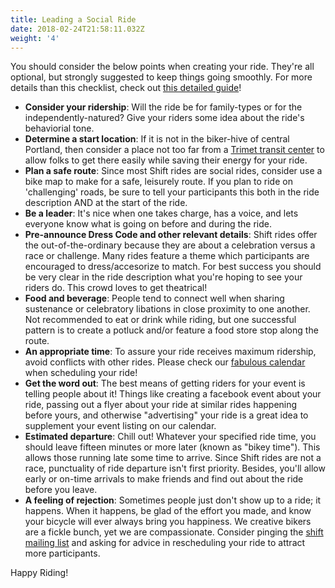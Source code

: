 ```yaml
---
title: Leading a Social Ride
date: 2018-02-24T21:58:11.032Z
weight: '4'
---
```

You should consider the below points when creating your ride.  They're all optional, but strongly suggested to keep things going smoothly.  For more details than this checklist, check out [this detailed guide](/ride-leading-guide.pdf)!

- **Consider your ridership**: 
Will the ride be for family-types or for the independently-natured? Give your riders some idea about the ride's behaviorial tone.
- **Determine a start location**:
If it is not in the biker-hive of central Portland, then consider a place not too far from a [Trimet transit center](https://trimet.org/transitcenters/) to allow folks to get there easily while saving their energy for your ride.
- **Plan a safe route**: 
Since most Shift rides are social rides, consider use a bike map to make for a safe, leisurely route. If you plan to ride on 'challenging' roads, be sure to tell your participants this both in the ride description AND at the start of the ride.
- **Be a leader**:
It's nice when one takes charge, has a voice, and lets everyone know what is going on before and during the ride.
- **Pre-announce Dress Code and other relevant details**:
Shift rides offer the out-of-the-ordinary because they are about a celebration versus a race or challenge. Many rides feature a theme which participants are encouraged to dress/accesorize to match.  For best success you should be very clear in the ride description what you're hoping to see your riders do.  This crowd loves to get theatrical!
- **Food and beverage**:
People tend to connect well when sharing sustenance or celebratory libations in close proximity to one another. Not recommended to eat or drink while riding, but one successful pattern is to create a potluck and/or feature a food store stop along the route.
- **An appropriate time**:
To assure your ride receives maximum ridership, avoid conflicts with other rides. Please check our [fabulous calendar](http://shiftbikes.org/cal) when scheduling your ride!
- **Get the word out**:
The best means of getting riders for your event is telling people about it!  Things like creating a facebook event about your ride, passing out a flyer about your ride at similar rides happening before yours, and otherwise "advertising" your ride is a great idea to supplement your event listing on our calendar.
- **Estimated departure**:
Chill out! Whatever your specified ride time, you should leave fifteen minutes or more later (known as "bikey time").  This allows those running late some time to arrive. Since Shift rides are not a race,  punctuality of ride departure isn't first priority. Besides, you'll allow early or on-time arrivals to make friends and find out about the ride before you leave.
- **A feeling of rejection**:
Sometimes people just don't show up to a ride; it happens. When it happens, be glad of the effort you made, and know your bicycle will ever always bring you happiness. We creative bikers are a fickle bunch, yet we are compassionate. Consider pinging the [shift mailing list](https://lists.riseup.net/www/info/shift) and asking for advice in rescheduling your ride to attract more participants.

Happy Riding!
